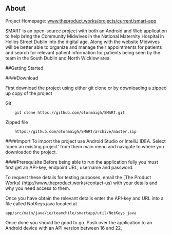 About
------
Project Homepage: www.theproduct.works/projects/current/smart-app

SMART is an open-source project with both an Android and Web application to help bring the
Community Midwives in the National Maternity Hospital in Holles Street Dublin into the digital age.
Along with the website Midwives will be better able to organize and manage their appointments for
patients and search for relevant patient information for patients being seen by the team in the
South Dublin and North Wicklow area.

##Getting Started

####Download

First download the project using either git clone or by downloading a zipped up copy of the project

Git
```
    git clone https://github.com/otormaigh/SMART.git
```

Zipped file
```
    https://github.com/otormaigh/SMART/archive/master.zip
```

####Import
To import the project use Android Studio or IntelliJ IDEA. Select 'open an existing project' 
from them main menu and navigate to where you downloaded the project.

####Prerequisite
Before being able to run the application fully you must first get an API-key,
 endpoint URL, username and password.

To request these details for testing purposes, email the [The Product Works]
(http://www.theproduct.works/contact-us) with your details and why you need access to them.

Once you have obtain the relevant details enter the API-key and URL into a file called NotKeys.java located at

```
app/src/main/java/ie/teamchile/smartapp/util/NotKeys.java
```

Once done you should be good to go. Push over the application to an Android device with an API version between
16 and 22.

